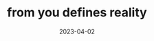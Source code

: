 ---
title: "from you defines reality"
date: 2023-04-02
tags:
  - hashtag
  - Lofty Thoughts
related:
  - reality may disagree
---